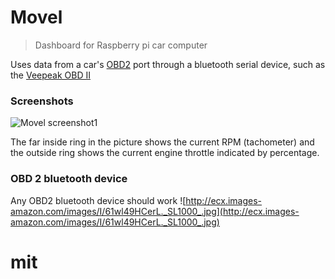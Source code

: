 # Movel

> Dashboard for Raspberry pi car computer

Uses data from a car's [OBD2](https://en.wikipedia.org/wiki/On-board_diagnostics) port through a bluetooth serial device, such as the [Veepeak OBD II](http://amzn.com/B011NSX27A)

### Screenshots

![Movel screenshot1](https://raw.githubusercontent.com/stevelacy/movel/master/screenshots/screenshot1.png)

The far inside ring in the picture shows the current RPM (tachometer) and the outside ring shows the current engine throttle indicated by percentage.


### OBD 2 bluetooth device

Any OBD2 bluetooth device should work
![http://ecx.images-amazon.com/images/I/61wl49HCerL._SL1000_.jpg](http://ecx.images-amazon.com/images/I/61wl49HCerL._SL1000_.jpg)


# mit
